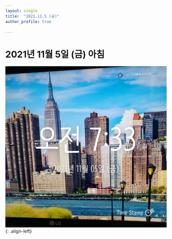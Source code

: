 ```yaml
---
layout: single
title:  "2021.11.5 (금)"
author_profile: true

---
```


# 2021년 11월 5일 (금) 아침
![image](/assets/images/morning/20211105.jpg)
{: .align-left}
